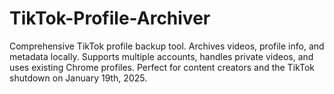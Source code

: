 # TikTok-Profile-Archiver
Comprehensive TikTok profile backup tool. Archives videos, profile info, and metadata locally. Supports multiple accounts, handles private videos, and uses existing Chrome profiles. Perfect for content creators and the TikTok shutdown on January 19th, 2025.
